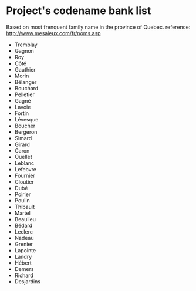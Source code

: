 # Project's codename bank list

Based on most frenquent family name in the province of Quebec.
reference: http://www.mesaieux.com/fr/noms.asp

* Tremblay
* Gagnon
* Roy
* Côté
* Gauthier
* Morin
* Bélanger
* Bouchard
* Pelletier
* Gagné
* Lavoie
* Fortin
* Lévesque
* Boucher
* Bergeron
* Simard
* Girard
* Caron
* Ouellet
* Leblanc
* Lefebvre
* Fournier
* Cloutier
* Dubé
* Poirier
* Poulin
* Thibault
* Martel
* Beaulieu
* Bédard
* Leclerc
* Nadeau
* Grenier
* Lapointe
* Landry
* Hébert
* Demers
* Richard
* Desjardins
